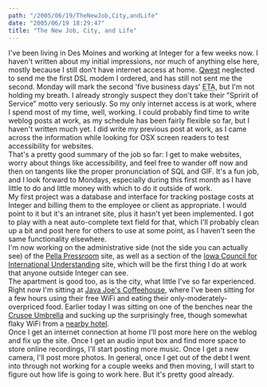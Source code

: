```yaml
---
path: "/2005/06/19/TheNewJob,City,andLife" 
date: "2005/06/19 18:29:47" 
title: "The New Job, City, and Life" 
---
```

I've been living in Des Moines and working at Integer for a few weeks now. I haven't written about my initial impressions, nor much of anything else here, mostly because I still don't have internet access at home. <a href="http://www.qwest.com/">Qwest</a> neglected to send me the first DSL modem I ordered, and has still not sent me the second. Monday will mark the second 'five business days' <abbr title="Estimated Time of Arrival">ETA</abbr>, but I'm not holding my breath. I already strongly suspect they don't take their "Spririt of Service" motto very seriously. So my only internet access is at work, where I spend most of my time, well, working. I could probably find time to write weblog posts at work, as my schedule has been fairly flexible so far, but I haven't written much yet. I did write my previous post at work, as I came across the information while looking for OSX screen readers to test accessibility for websites.<br>That's a pretty good summary of the job so far: I get to make websites, worry about things like accessibility, and feel free to wander off now and then on  tangents like the proper pronunciation of SQL and GIF. It's a fun job, and I look forward to Mondays, especially during this first month as I have little to do and little money with which to do it outside of work.<br>My first project was a database and interface for tracking postage costs at Integer and billing them to the employee or client as appropriate. I would point to it but it's an intranet site, plus it hasn't yet been implemented. I got to play with a neat auto-complete text field for that, which I'll probably clean up a bit and post here for others to use at some point, as I haven't seen the same functionality elsewhere.<br>I'm now working on the administrative side (not the side you can actually see) of the <a href="http://pressroom.pella.com/">Pella Pressroom</a> site, as well as a section of the <a href="http://www.iciu.org/">Iowa Council for International Understanding</a> site, which will be the first thing I do at work that anyone outside Integer can see.<br>The apartment is good too, as is the city, what little I've so far experienced. Right now I'm sitting at <a href="http://www.javajoescoffeehouse.com/">Java Joe's Coffeehouse</a>, where I've been sitting for a few hours using their free WiFi and eating their only-moderately-overpriced food. Earlier today I was sitting on one of the benches near the <a href="http://www.oldenburgvanbruggen.com/crusoeumbrella.htm">Crusoe Umbrella</a> and sucking up the surprisingly free, though somewhat flaky WiFi from a <a href="http://marriott.com/property/propertypage/DSMBR">nearby hotel</a>.<br>Once I get an internet connection at home I'll post more here on the weblog and fix up the site. Once I get an audio input box and find more space to store online recordings, I'll start posting more music. Once I get a new camera, I'll post more photos. In general, once I get out of the debt I went into through not working for a couple weeks and then moving, I will start to figure out how life is going to work here. But it's pretty good already.